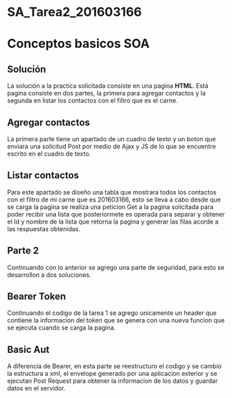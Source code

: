 # SA_Tarea2_201603166
# Conceptos basicos SOA
## Solución
La solución a la practica solicitada consiste en una pagina **HTML**.
Está pagina consiste en dos partes, la primera para agregar contactos
y la segunda en listar los contactos con el filtro que es el carne.
## Agregar contactos
La primera parte tiene un apartado de un cuadro de texto y un boton que enviara una solicitud Post por medio de Ajax y JS
de lo que se encuentre escrito en el cuadro de texto.

## Listar contactos
Para este apartado se diseño una tabla que mostrara todos los contactos con el filtro de mi carne que es 201603166,
 esto se lleva a cabo desde que se carga la pagina se realiza una peticion Get a la pagina solicitada para poder recibir una lista que posteriormete es operada para separar y obtener el Id y nombre de la lista que retorna la pagina y generar las filas acorde a las respuestas obtenidas.
## Parte 2
Continuando con lo anterior se agrego una parte de seguridad, para esto se desarrollon a dos soluciones.
## Bearer Token
Continuando el codigo de la tarea 1 se agrego unicamente un header que contiene la informacion del token que se genera con una nueva funcion que se ejecuta cuando se carga la pagina.
## Basic Aut
A diferencia de Bearer, en esta parte se reestructuro el codigo y se cambio la estructura a xml, el envelope generado por una aplicacion exterior y se ejecutan Post Request para obtener la informacion de los datos y guardar datos en el servidor.
